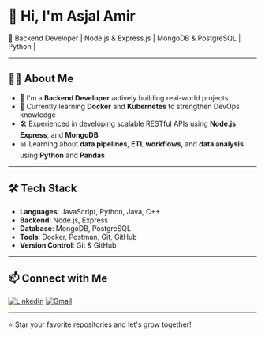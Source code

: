# 👋 Hi, I'm Asjal Amir

🚀 Backend Developer | Node.js & Express.js | MongoDB & PostgreSQL | Python |

---

## 👨‍💻 About Me

- 🎯 I'm a **Backend Developer** actively building real-world projects
- 🌱 Currently learning **Docker** and **Kubernetes** to strengthen DevOps knowledge
- 🛠️ Experienced in developing scalable RESTful APIs using **Node.js**, **Express**, and **MongoDB**
- 📊 Learning about **data pipelines**, **ETL workflows**, and **data analysis** using **Python** and **Pandas**

---

## 🛠️ Tech Stack

- **Languages**: JavaScript, Python, Java, C++
- **Backend**: Node.js, Express
- **Database**: MongoDB, PostgreSQL
- **Tools**: Docker, Postman, Git, GitHub
- **Version Control**: Git & GitHub

---


## 📫 Connect with Me

[![LinkedIn](https://img.shields.io/badge/LinkedIn-blue?logo=linkedin&logoColor=white)](https://linkedin.com/in/asjal-amir)
[![Gmail](https://img.shields.io/badge/Gmail-red?logo=gmail&logoColor=white)](mohdasjal1@gmail.com)

---

⭐️ Star your favorite repositories and let's grow together!
